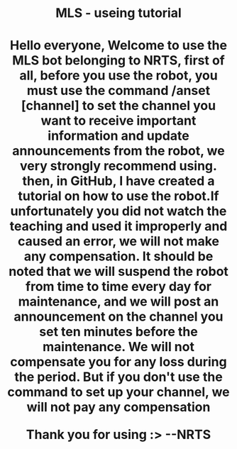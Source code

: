 <p align="center">
    <h1 align="center">
        <b>MLS - useing tutorial</b>
    </h1>
</p>

<p align="center">
    <h1 align="center">
	    <b1>Hello everyone, </b1>
		<b>
		Welcome to use the MLS bot belonging to NRTS, first of all, before you use the robot, you must use the command /anset [channel] to set the channel you 			want to receive important information and update announcements from the robot, we very strongly recommend using. then, in GitHub, I have created a 			tutorial on how to use the robot.If unfortunately you did not watch the teaching and used it improperly and caused an error, we will not make any 			compensation. It should be noted that we will suspend the robot from time to time every day for maintenance, and we will post an announcement on the 			channel you set ten minutes before the maintenance. We will not compensate you for any loss during the period. But if you don't use the command to set up 		  your channel, we will not pay any compensation 

Thank you for using :> 
										--NRTS </b>
    
</h1>
